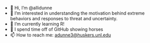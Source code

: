 - 👋 Hi, I’m @allidunne
- 👀 I’m interested in understanding the motivation behind extreme behaviors and responses to threat and uncertainty.
- 🌱 I’m currently learning R!
- 💞️ I spend time off of GitHub showing horses
- 📫 How to reach me: adunne3@huskers.unl.edu

<!---
allidunne/allidunne is a ✨ special ✨ repository because its `README.md` (this file) appears on your GitHub profile.
You can click the Preview link to take a look at your changes.
--->

